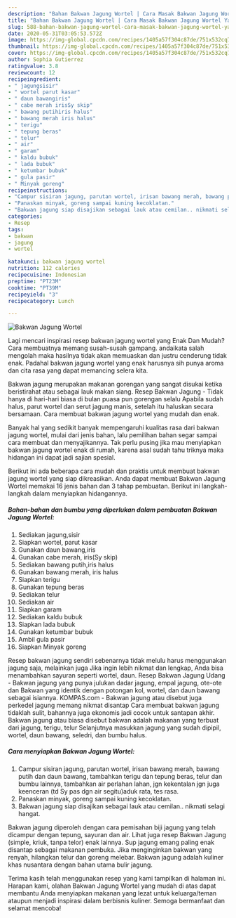 ```yaml
---
description: "Bahan Bakwan Jagung Wortel | Cara Masak Bakwan Jagung Wortel Yang Paling Enak"
title: "Bahan Bakwan Jagung Wortel | Cara Masak Bakwan Jagung Wortel Yang Paling Enak"
slug: 588-bahan-bakwan-jagung-wortel-cara-masak-bakwan-jagung-wortel-yang-paling-enak
date: 2020-05-31T03:05:53.572Z
image: https://img-global.cpcdn.com/recipes/1405a57f304c87de/751x532cq70/bakwan-jagung-wortel-foto-resep-utama.jpg
thumbnail: https://img-global.cpcdn.com/recipes/1405a57f304c87de/751x532cq70/bakwan-jagung-wortel-foto-resep-utama.jpg
cover: https://img-global.cpcdn.com/recipes/1405a57f304c87de/751x532cq70/bakwan-jagung-wortel-foto-resep-utama.jpg
author: Sophia Gutierrez
ratingvalue: 3.8
reviewcount: 12
recipeingredient:
- " jagungsisir"
- " wortel parut kasar"
- " daun bawangiris"
- " cabe merah irisSy skip"
- " bawang putihiris halus"
- " bawang merah iris halus"
- " terigu"
- " tepung beras"
- " telur"
- " air"
- " garam"
- " kaldu bubuk"
- " lada bubuk"
- " ketumbar bubuk"
- " gula pasir"
- " Minyak goreng"
recipeinstructions:
- "Campur sisiran jagung, parutan wortel, irisan bawang merah, bawang putih dan daun bawang, tambahkan terigu dan tepung beras, telur dan bumbu lainnya, tambahkan air perlahan lahan, jgn kekentalan jgn juga keenceran (td Sy pas dgn air segitu)aduk rata, tes rasa."
- "Panaskan minyak, goreng sampai kuning kecoklatan."
- "Bakwan jagung siap disajikan sebagai lauk atau cemilan.. nikmati selagi hangat."
categories:
- Resep
tags:
- bakwan
- jagung
- wortel

katakunci: bakwan jagung wortel 
nutrition: 112 calories
recipecuisine: Indonesian
preptime: "PT23M"
cooktime: "PT39M"
recipeyield: "3"
recipecategory: Lunch

---
```



![Bakwan Jagung Wortel](https://img-global.cpcdn.com/recipes/1405a57f304c87de/751x532cq70/bakwan-jagung-wortel-foto-resep-utama.jpg)

Lagi mencari inspirasi resep bakwan jagung wortel yang Enak Dan Mudah? Cara membuatnya memang susah-susah gampang. andaikata salah mengolah maka hasilnya tidak akan memuaskan dan justru cenderung tidak enak. Padahal bakwan jagung wortel yang enak harusnya sih punya aroma dan cita rasa yang dapat memancing selera kita.

Bakwan jagung merupakan makanan gorengan yang sangat disukai ketika beristirahat atau sebagai lauk makan siang. Resep Bakwan Jagung - Tidak hanya di hari-hari biasa di bulan puasa pun gorengan selalu Apabila sudah halus, parut wortel dan serut jagung manis, setelah itu haluskan secara bersamaan. Cara membuat bakwan jagung wortel yang mudah dan enak.

Banyak hal yang sedikit banyak mempengaruhi kualitas rasa dari bakwan jagung wortel, mulai dari jenis bahan, lalu pemilihan bahan segar sampai cara membuat dan menyajikannya. Tak perlu pusing jika mau menyiapkan bakwan jagung wortel enak di rumah, karena asal sudah tahu triknya maka hidangan ini dapat jadi sajian spesial.


Berikut ini ada beberapa cara mudah dan praktis untuk membuat bakwan jagung wortel yang siap dikreasikan. Anda dapat membuat Bakwan Jagung Wortel memakai 16 jenis bahan dan 3 tahap pembuatan. Berikut ini langkah-langkah dalam menyiapkan hidangannya.

<!--inarticleads1-->

##### Bahan-bahan dan bumbu yang diperlukan dalam pembuatan Bakwan Jagung Wortel:

1. Sediakan  jagung,sisir
1. Siapkan  wortel, parut kasar
1. Gunakan  daun bawang,iris
1. Gunakan  cabe merah, iris(Sy skip)
1. Sediakan  bawang putih,iris halus
1. Gunakan  bawang merah, iris halus
1. Siapkan  terigu
1. Gunakan  tepung beras
1. Sediakan  telur
1. Sediakan  air
1. Siapkan  garam
1. Sediakan  kaldu bubuk
1. Siapkan  lada bubuk
1. Gunakan  ketumbar bubuk
1. Ambil  gula pasir
1. Siapkan  Minyak goreng


Resep bakwan jagung sendiri sebenarnya tidak melulu harus menggunakan jagung saja, melainkan juga Jika ingin lebih nikmat dan lengkap, Anda bisa menambahkan sayuran seperti wortel, daun. Resep Bakwan Jagung Udang - Bakwan jagung yang punya julukan dadar jagung, empal jagung, ote-ote dan Bakwan yang identik dengan potongan kol, wortel, dan daun bawang sebagai isiannya. KOMPAS.com - Bakwan jagung atau disebut juga perkedel jagung memang nikmat disantap Cara membuat bakwan jagung tidaklah sulit, bahannya juga ekonomis jadi cocok untuk santapan akhir. Bakwan jagung atau biasa disebut bakwan adalah makanan yang terbuat dari jagung, terigu, telur Selanjutnya masukkan jagung yang sudah dipipil, wortel, daun bawang, seledri, dan bumbu halus. 

<!--inarticleads2-->

##### Cara menyiapkan Bakwan Jagung Wortel:

1. Campur sisiran jagung, parutan wortel, irisan bawang merah, bawang putih dan daun bawang, tambahkan terigu dan tepung beras, telur dan bumbu lainnya, tambahkan air perlahan lahan, jgn kekentalan jgn juga keenceran (td Sy pas dgn air segitu)aduk rata, tes rasa.
1. Panaskan minyak, goreng sampai kuning kecoklatan.
1. Bakwan jagung siap disajikan sebagai lauk atau cemilan.. nikmati selagi hangat.


Bakwan jagung diperoleh dengan cara pemisahan biji jagung yang telah dicampur dengan tepung, sayuran dan air. Lihat juga resep Bakwan Jagung (simple, kriuk, tanpa telor) enak lainnya. Sup jagung emang paling enak disantap sebagai makanan pembuka. Jika menginginkan bakwan yang renyah, hilangkan telur dan goreng melebar. Bakwan jagung adalah kuliner khas nusantara dengan bahan utama bulir jagung. 

Terima kasih telah menggunakan resep yang kami tampilkan di halaman ini. Harapan kami, olahan Bakwan Jagung Wortel yang mudah di atas dapat membantu Anda menyiapkan makanan yang lezat untuk keluarga/teman ataupun menjadi inspirasi dalam berbisnis kuliner. Semoga bermanfaat dan selamat mencoba!
